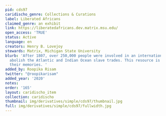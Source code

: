 ```yaml
---
pid: cds97
caridischo_genre: Collections & Curations
label: Liberated Africans
claimed_genre: an exhibit
link: https://liberatedafricans.dev.matrix.msu.edu/
open_access: 'TRUE'
status: Active
language: en
creators: Henry B. Lovejoy
stewards: Matrix, Michigan State University
blurb: 'After 1807, over 250,000 people were involved in an international effort to
  abolish the Atlantic and Indian Ocean slave trades. This resource is dedicated to
  their memories. '
added_by: Roopika Risam
twitter: "@roopikarisam"
added_year: '2020'
notes: 
order: '165'
layout: caridischo_item
collection: caridischo
thumbnail: img/derivatives/simple/cds97/thumbnail.jpg
full: img/derivatives/simple/cds97/fullwidth.jpg
---
```

